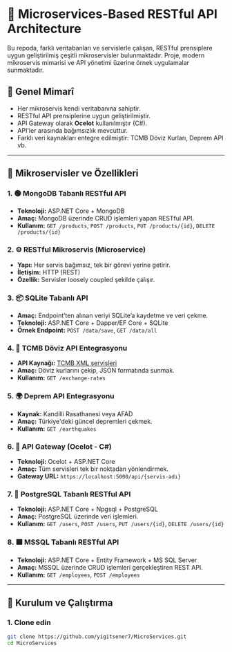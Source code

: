 # 🧩 Microservices-Based RESTful API Architecture

Bu repoda, farklı veritabanları ve servislerle çalışan, RESTful prensiplere uygun geliştirilmiş çeşitli mikroservisler bulunmaktadır. Proje, modern mikroservis mimarisi ve API yönetimi üzerine örnek uygulamalar sunmaktadır.

## 🔧 Genel Mimarî

- Her mikroservis kendi veritabanına sahiptir.
- RESTful API prensiplerine uygun geliştirilmiştir.
- API Gateway olarak **Ocelot** kullanılmıştır (C#).
- API'ler arasında bağımsızlık mevcuttur.
- Farklı veri kaynakları entegre edilmiştir: TCMB Döviz Kurları, Deprem API vb.

---

## 📁 Mikroservisler ve Özellikleri

### 1. 🟢 MongoDB Tabanlı RESTful API
- **Teknoloji:** ASP.NET Core + MongoDB
- **Amaç:** MongoDB üzerinde CRUD işlemleri yapan RESTful API.
- **Kullanım:** `GET /products`, `POST /products`, `PUT /products/{id}`, `DELETE /products/{id}`

### 2. ⚙️ RESTful Mikroservis (Microservice)
- **Yapı:** Her servis bağımsız, tek bir görevi yerine getirir.
- **İletişim:** HTTP (REST)
- **Özellik:** Servisler loosely coupled şekilde çalışır.

### 3. 📦 SQLite Tabanlı API
- **Amaç:** Endpoint’ten alınan veriyi SQLite’a kaydetme ve veri çekme.
- **Teknoloji:** ASP.NET Core + Dapper/EF Core + SQLite
- **Örnek Endpoint:** `POST /data/save`, `GET /data/all`

### 4. 💱 TCMB Döviz API Entegrasyonu
- **API Kaynağı:** [TCMB XML servisleri](https://www.tcmb.gov.tr/kurlar/today.xml)
- **Amaç:** Döviz kurlarını çekip, JSON formatında sunmak.
- **Kullanım:** `GET /exchange-rates`

### 5. 🌍 Deprem API Entegrasyonu
- **Kaynak:** Kandilli Rasathanesi veya AFAD
- **Amaç:** Türkiye'deki güncel depremleri çekmek.
- **Kullanım:** `GET /earthquakes`

### 6. 🔐 API Gateway (Ocelot - C#)
- **Teknoloji:** Ocelot + ASP.NET Core
- **Amaç:** Tüm servisleri tek bir noktadan yönlendirmek.
- **Gateway URL:** `https://localhost:5000/api/{servis-adı}`

### 7. 🐘 PostgreSQL Tabanlı RESTful API
- **Teknoloji:** ASP.NET Core + Npgsql + PostgreSQL
- **Amaç:** PostgreSQL üzerinde veri işlemleri.
- **Kullanım:** `GET /users`, `POST /users`, `PUT /users/{id}`, `DELETE /users/{id}`

### 8. 🟦 MSSQL Tabanlı RESTful API
- **Teknoloji:** ASP.NET Core + Entity Framework + MS SQL Server
- **Amaç:** MSSQL üzerinde CRUD işlemleri gerçekleştiren REST API.
- **Kullanım:** `GET /employees`, `POST /employees`

---

## 🔄 Kurulum ve Çalıştırma

### 1. Clone edin
```bash
git clone https://github.com/yigitsener7/MicroServices.git
cd MicroServices
